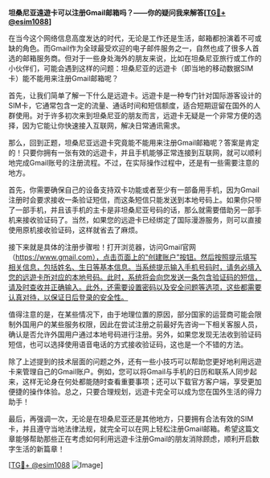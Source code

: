 **坦桑尼亚遠遊卡可以注册Gmail邮箱吗？——你的疑问我来解答[[TG💪+ @esim1088](https://t.me/s/esim1088)]**

在当今这个网络信息高度发达的时代，无论是工作还是生活，邮箱都扮演着不可或缺的角色。而Gmail作为全球最受欢迎的电子邮件服务之一，自然也成了很多人首选的邮箱服务商。但对于一些身处海外的朋友来说，比如在坦桑尼亚旅行或工作的小伙伴们，可能会遇到这样的问题：坦桑尼亚的远遊卡（即当地的移动数据SIM卡）能不能用来注册Gmail邮箱呢？

首先，让我们简单了解一下什么是远遊卡。远遊卡是一种专门针对国际游客设计的SIM卡，它通常包含一定的流量、通话时间和短信额度，适合短期逗留在国外的人群使用。对于许多初次来到坦桑尼亚的朋友而言，远遊卡无疑是一个非常方便的选择，因为它能让你快速接入互联网，解决日常通讯需求。

那么，回到正题，坦桑尼亚远遊卡究竟能不能用来注册Gmail邮箱呢？答案是肯定的！只要你拥有一张有效的远遊卡，并且手机能够正常连接到互联网，就可以顺利地完成Gmail账号的注册流程。不过，在实际操作过程中，还是有一些需要注意的地方。

首先，你需要确保自己的设备支持双卡功能或者至少有一部备用手机，因为Gmail注册时会要求接收一条验证短信，而这条短信只能发送到本地号码上。如果你只带了一部手机，并且该手机的主卡是非坦桑尼亚号码的话，那么就需要借助另一部手机来接收验证码了。当然，如果您的远遊卡已经绑定了国际漫游服务，则可以直接使用原机接收验证码，这样就省去了麻烦。

接下来就是具体的注册步骤啦！打开浏览器，访问Gmail官网（https://www.gmail.com），点击页面上的“创建账户”按钮。然后按照提示填写相关信息，包括姓名、生日等基本信息。当系统提示输入手机号码时，请务必填入您的远遊卡所对应的本地号码。此时，系统将会向您发送一条包含验证码的短信，请及时查收并正确输入。此外，还需要设置密码以及安全问题等选项，这些都需要认真对待，以保证日后登录的安全性。

值得注意的是，在某些情况下，由于地理位置的原因，部分国家的运营商可能会限制外国用户的某些服务权限，因此在尝试注册之前最好先咨询一下相关客服人员，确认是否允许外国用户通过本地号码进行注册。另外，如果您发现无法收到验证码短信，也可以选择使用语音电话的方式接收验证码，这也是一个不错的方法。

除了上述提到的技术层面的问题之外，还有一些小技巧可以帮助您更好地利用远遊卡来管理自己的Gmail账户。例如，您可以将Gmail与手机的日历和联系人同步起来，这样无论身在何处都能随时查看重要事项；还可以下载官方客户端，享受更加便捷的操作体验。总之，只要合理规划，远遊卡完全可以成为您在国外生活的得力助手！

最后，再强调一次，无论是在坦桑尼亚还是其他地方，只要拥有合法有效的SIM卡，并且遵守当地法律法规，就完全可以在网上轻松注册Gmail邮箱。希望这篇文章能够帮助那些正在考虑如何利用远遊卡注册Gmail的朋友消除顾虑，顺利开启数字生活的新篇章！

[[TG💪+ @esim1088](https://t.me/s/esim1088) ![Image](https://i.postimg.cc/4NQfJmqS/Snipaste-2025-05-13-00-14-12.png)]
